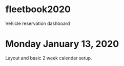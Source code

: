 # fleetbook2020
Vehicle reservation dashboard
# Monday January 13, 2020
Layout and basic 2 week calendar setup.

